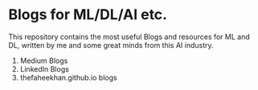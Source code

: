 # Blogs for ML/DL/AI etc.
This repository contains the most useful Blogs and resources for ML and DL, written by me and some great minds from this AI industry.

1. Medium Blogs
2. LinkedIn Blogs
4. thefaheekhan.github.io  blogs
